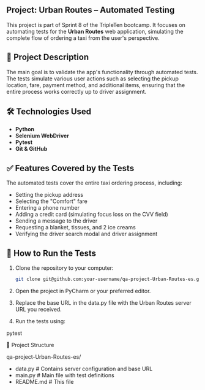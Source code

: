 ## Project: Urban Routes – Automated Testing

This project is part of Sprint 8 of the TripleTen bootcamp. It focuses on automating tests for the **Urban Routes** web application, simulating the complete flow of ordering a taxi from the user's perspective.

## 📌 Project Description

The main goal is to validate the app's functionality through automated tests. The tests simulate various user actions such as selecting the pickup location, fare, payment method, and additional items, ensuring that the entire process works correctly up to driver assignment.

## 🛠️ Technologies Used

- **Python**
- **Selenium WebDriver**
- **Pytest**
- **Git & GitHub**

## ✅ Features Covered by the Tests

The automated tests cover the entire taxi ordering process, including:

- Setting the pickup address
- Selecting the "Comfort" fare
- Entering a phone number
- Adding a credit card (simulating focus loss on the CVV field)
- Sending a message to the driver
- Requesting a blanket, tissues, and 2 ice creams
- Verifying the driver search modal and driver assignment

## 🚀 How to Run the Tests

1. Clone the repository to your computer:

   ```bash
   git clone git@github.com:your-username/qa-project-Urban-Routes-es.git

2. Open the project in PyCharm or your preferred editor.

3. Replace the base URL in the data.py file with the Urban Routes server URL you received.

4. Run the tests using:

pytest

📄 Project Structure

qa-project-Urban-Routes-es/
- data.py                 # Contains server configuration and base URL
- main.py                 # Main file with test definitions
- README.md               # This file
